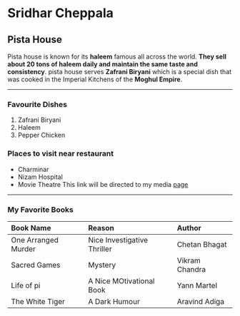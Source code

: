 # Sridhar Cheppala
## Pista House
Pista house is known for its **haleem** famous all across the world. **They sell about 20 tons of haleem daily and maintain the same taste and consistency**. pista house serves **Zafrani Biryani** which is a special dish that was cooked in the Imperial Kitchens of the **Moghul Empire**.

----
### Favourite Dishes
1. Zafrani Biryani
2. Haleem
3. Pepper Chicken
### Places to visit near restaurant
- Charminar
- Nizam Hospital
- Movie Theatre
This link will be directed to my media [page](MyMedia.md)
 
 ---
 ### My Favorite Books

 |Book Name|Reason|Author|
 |:---|:---|:---|
 |One Arranged Murder|Nice Investigative Thriller|Chetan Bhagat|
 |Sacred Games|Mystery|Vikram Chandra|
 |Life of pi|A Nice MOtivational Book|Yann Martel|
 |The White Tiger|A Dark Humour|Aravind Adiga| 